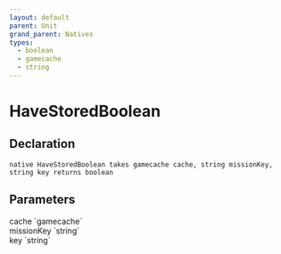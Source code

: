 ```yaml
---
layout: default
parent: Unit
grand_parent: Natives
types:
  - boolean
  - gamecache
  - string
---
```


# HaveStoredBoolean

## Declaration

```
native HaveStoredBoolean takes gamecache cache, string missionKey, string key returns boolean
```

## Parameters
<dl>
  <dt>cache `gamecache`</dt>
  <dd></dd>

  <dt>missionKey `string`</dt>
  <dd></dd>

  <dt>key `string`</dt>
  <dd></dd>
</dl>
